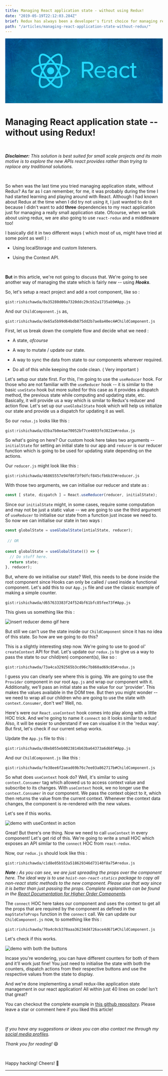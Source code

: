```yaml
---
title: Managing React application state - without using Redux!
date: "2019-05-19T22:12:03.284Z"
brief: Redux has always been a developer's first choice for managing react application state. In this article, we will discuss about managing global state of a react application without using our most loved library for the purpose.
path: "/articles/managing-react-application-state-without-redux/"
---
```



![banner](./banner.jpg)

# Managing React application state -- without using Redux!

<br />

***Disclaimer:*** *This solution is best suited for small scale projects and its main motive is to explore the new APIs react provides rather than trying to replace any traditional solutions.*

<br/>

So when was the last time you tried managing application state, without Redux? As far as I can remember, for me, it was probably during the time I had started learning and playing around with React. Although I had known about Redux at the time when I did try not using it, I just wanted to do it because I didn't want to add **three** dependencies to my react application just for managing a really small application state. Ofcourse, when we talk about using redux, we are also going to use `react-redux` and a middleware too!

I basically did it in two different ways ( which most of us, might have tried at some point as well ) :

* Using localStorage and custom listeners.

* Using the Context API.

<br>

**But** in this article, we're not going to discuss that. We're going to see another way of managing the state which is fairly new -- using ***Hooks***.

So, let's setup a react project and add a root component, like so :

`gist:rishichawda/0a35280d00a7320ddc29cb52a1735ab9#App.js`

And our `ChildComponent.js` as,

`gist:rishichawda/de65a5b99d64bdb875dd2b7ae8a40ec4#ChildComponent.js`

First, let us break down the complete flow and decide what we need :

* A state, *ofcourse*

* A way to mutate / update our state.

* A way to sync the data from state to our components wherever required.

* Do all of this while keeping the code clean. ( Very important )

Let's setup our state first. For this, I'm going to use the `useReducer` hook. For those who are not familiar with the `useReducer` hook -- it is similar to the basic `useState` hook but more suited for this case as it provides a dispatch method, the previous state while computing and updating state, etc. Basically, it will provide us a way which is similar to Redux's reducer and action flow. Let's set up our `useGlobalState` hook which will help us initialize our state and provide us a dispatch for updating it as well.

So our `redux.js` looks like this :

`gist:rishichawda/d3ba7b0e4ae70052bf7ce4693fe3822e#redux.js`

So what's going on here? Our custom hook here takes two arguments -- `initialState` for setting an initial state to our app and `reducer` is our reducer function which is going to be used for updating state depending on the actions. 

Our `reducer.js` might look like this : 

`gist:rishichawda/46865557e94f06f3f9dfcf845cfb6b37#reducer.js`

With those two arguments, we can initialise our reducer and state as :

```javascript
const [ state, dispatch ] = React.useReducer(reducer, initialState);
```

Since our `initialState` might, in some cases, require some computation and may not be just a static value -- we are going to use the third argument of `useReducer` to initialise our state from a function just incase we need to. So now we can initialise our state in two ways : 

```javascript
const globalState = useGlobalState(intialState, reducer);
 
 // OR

const globalState = useGlobalState(() => {
  // Do stuff here.
  return state;
}, reducer);
```

But, where do we initialise our state? Well, this needs to be done inside the root component since Hooks can only be called / used inside a functional component. Let's add this to our `App.js` file and use the classic example of making a simple counter.

`gist:rishichawda/d657633383f24f524bf61bfc85fee73f#App.js`

This gives us something like this : 

![insert reducer demo gif here]()

But still we can't use the state inside our `ChildComponent` since it has no idea of this state. So how are we going to do this?

This is a slightly interesting step now. We're going to use to good ol' `createContext` API for that. Let's update our `redux.js` to give us a way to pass the state to our child(ren) component(s), like so :

`gist:rishichawda/73a4ca3292565b3cd96c7b860ad69c85#redux.js`

I guess you can clearly see where this is going. We are going to use the `Provider` component in our root `App.js` and wrap our component with it. Additionally, we'll pass an initial state as the value for our 'provider'. This makes the values available in the DOM tree. But then you might wonder -- we need to wrap all our children who are going to use the state with `context.Consumer`, don't we? Well, no.

Here's were our `React.useContext` hook comes into play along with a little HOC trick. And we're going to name it `connect` so it looks similar to redux! Also, it will be easier to understand if we can visualise it in the 'redux way'. But first, let's check if our current setup works.

Update the `App.js` file to this :

`gist:rishichawda/d8eb055eb0023814b63ba64373a6d68f#App.js`

And our `ChildComponent.js` like this :

`gist:rishichawda/fe38ee6f2aead69b76c7ee03a862717b#ChildComponent.js`

So what does `useContext` hook do? Well, it's similar to using `context.Consumer` tag which allowed us to access context value and subscribe to its changes. With `useContext` hook, we no longer use the `context.Consumer` in our component. We pass the context object to it, which then returns the value from the current context. Whenever the context data changes, the component is re-rendered with the new values.

Let's see if this works.

![demo with useContext in action]()

Great! But there's one thing. Now we need to call `useContext` in every component! Let's get rid of this. We're going to write a small HOC which exposes an API similar to the `connect` HOC from `react-redux`.

Now, our `redux.js` should look like this :

`gist:rishichawda/c1d8e05b553a518629346d73140f8a75#redux.js`

***Note :*** *As you can see, we are just spreading the props over the component here. The ideal way is to use `hoist-non-react-statics` package to copy all non-react static methods to the new component. Please use that way since it is better than just passing the props. Complete explanation can be found in the [React Documentation for Higher Order Components](https://reactjs.org/docs/higher-order-components.html#static-methods-must-be-copied-over).*

The `connect` HOC here takes our component and uses the context to get all the props that are required by the component as defined in the `mapStateToProps` function in the `connect` call. We can update our `ChildComponent.js` now, to something like this :

`gist:rishichawda/70a4c0cb370aaa36234d4726ace4d671#ChildComponent.js`

Let's check if this works.

![demo with both the buttons]()

Incase you're wondering, you can have different counters for both of them and it'll work just fine! You just need to initialise the state with both the counters, dispatch actions from their respective buttons and use the respective values from the state to display.

And we're done implementing a small redux-like application state management in our react application! All within just 40 lines on code! Isn't that great?

You can checkout the complete example in [this github repository](). Please leave a star or comment here if you liked this article!

<br />

*If you have any suggestions or ideas you can also contact me through my [social media profiles](/).*

*Thank you for reading!* 😄

<br/>

Happy hacking! Cheers! 🎉

<hr />
